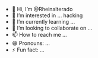 - 👋 Hi, I’m @Rheinalterado
- 👀 I’m interested in ... hacking 
- 🌱 I’m currently learning ...
- 💞️ I’m looking to collaborate on ...
- 📫 How to reach me ...
- 😄 Pronouns: ...
- ⚡ Fun fact: ...

<!---
Rheinalterado/Rheinalterado is a ✨ special ✨ repository because its `README.md` (this file) appears on your GitHub profile.
You can click the Preview link to take a look at your changes.
--->
